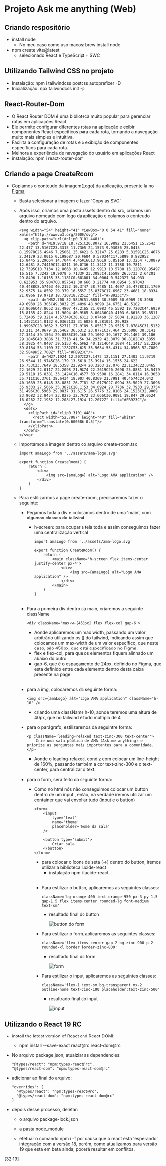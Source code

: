 # Projeto Ask me anything (Web)

## Criando respositório
- install node
  - No meu caso como uso macos: brew install node
- npm create vite@latest
  - selecionado React e TypeScript + SWC


## Utilizando Tailwind CSS no projeto
- Instalação: npm i tailwindcss postcss autoprefixer -D
- Inicialização: npx tailwindcss init -p

## React-Router-Dom
- O React Router DOM é uma biblioteca muito popular para gerenciar rotas em aplicações React.
- Ele permite configurar diferentes rotas na aplicação e exibir componentes React específicos para cada rota, tornando a navegação muito mais simples e intuitiva.
- Facilita a configuração de rotas e a exibição de componentes específicos para cada rota.
- Melhora a experiência de navegação do usuário em aplicações React
- instalação: npm i react-router-dom

## Criando a page CreateRoom
- Copiamos o conteudo da imagem(Logo) da aplicação, presente la no [Figma](https://www.figma.com/design/Nur3rccAt0G0J1vUUua1B1/AMA---Ask-me-anything-(Community)?node-id=3101-447&t=o9v08JVvIzl6OoAx-0)
  - Basta selecionar a imagem e fazer 'Copy as SVG'
  - Após isso, criamos uma pasta assets dentro do src, criamos um arquivo nomeado com logo da aplicação e colamos o conteudo dentro do arquivo.
      >
        <svg width="54" height="41" viewBox="0 0 54 41" fill="none" xmlns="http://www.w3.org/2000/svg">
          <g clip-path="url(#clip0_3101_448)">
            <path d="M19.9718 18.7251C20.8072 16.9892 21.6451 15.2543 22.477 13.5167C23.3315 11.7305 24.1573 9.93036 25.0413 8.15978C25.4946 7.25061 25.6821 6.32147 25.6283 5.31591C25.4676 2.34179 23.0015 0.198687 20.0604 0.570344C17.5899 0.882952 15.8445 2.29664 14.7044 4.45016C13.9619 5.85169 13.3254 7.30879 12.6481 8.74419C12.0211 10.0736 11.3412 11.3788 10.7811 12.7395C10.7134 12.8663 10.6405 12.9913 10.5788 13.1207C8.95497 16.516 7.3242 19.9078 5.71339 23.3083C4.16598 26.5733 2.64201 29.8496 1.10155 33.1181C0.683001 34.0064 0.542327 34.933 0.623953 35.9047C0.857541 38.666 3.21774 40.6954 5.97043 40.4488C8.57463 40.2152 10.3747 38.7485 11.4697 36.4778C13.1769 32.9375 14.8502 29.379 16.5557 25.8378C17.6967 23.4681 18.8334 21.0966 19.9718 18.726V18.7251Z" fill="#FB923C"/>
            <path d="M52.708 32.5849C51.6851 30.5009 50.6969 28.3986 49.6939 26.305C49.3032 25.4896 48.9098 24.6751 48.5182 23.8606C47.8652 22.4807 47.2165 21.0983 46.5592 19.7202C44.6939 15.8135 42.8244 11.9094 40.9565 8.00436C40.4103 6.8616 39.8511 5.72405 39.3214 4.57348C38.6311 3.07469 37.5804 1.91283 36.1207 1.14521C34.0132 0.0363133 31.6026 0.381051 29.938 1.99967C28.3662 3.52711 27.9789 5.85517 28.9515 7.87845C31.5132 13.211 34.0679 18.5462 36.6312 23.8771C37.464 25.6086 38.3141 27.3314 39.1564 29.0585C39.166 29.1002 39.1677 29.1462 39.186 29.1845C40.3886 31.7313 41.56 34.2939 42.8079 36.8182C43.5859 38.3925 44.8407 39.5153 46.5062 40.1214C49.3084 41.1417 52.2269 39.8184 53.1109 37.1282C53.625 35.5634 53.4314 34.0568 52.7089 32.5849H52.708Z" fill="#FB923C"/>
            <path d="M27.1924 12.2072C27.1472 12.1151 27.1403 11.9719 26.9544 11.9745C26.179 13.5618 25.3914 15.1535 24.622 16.753C23.7649 18.5358 22.9244 20.3263 22.076 22.1134C22.0465 22.1629 22.0117 22.2098 21.9874 22.2619C20.2698 25.8881 18.5479 29.5118 16.8381 33.1424C16.4577 33.9508 16.2841 34.8114 16.3058 35.711C16.3761 38.6434 18.903 40.8369 21.7981 40.4574C24.042 40.1639 25.6145 38.8831 26.7781 37.0179C27.0994 36.5029 27.3096 35.9333 27.5666 35.3871C28.1753 34.0924 28.7736 32.7933 29.3754 31.496C30.5963 29.0837 31.6175 26.5776 32.8106 24.1523C32.9009 23.9682 32.8454 23.8275 32.7672 23.666C30.9081 19.847 29.0524 16.0262 27.1932 12.208L27.1924 12.2072Z" fill="#FB923C"/>
          </g>
          <defs>
            <clipPath id="clip0_3101_448">
              <rect width="52.7987" height="40" fill="white" transform="translate(0.600586 0.5)"/>
            </clipPath>
          </defs>
        </svg>

  - Importamos a imagem dentro do arquivo create-room.tsx
      >
        import amaLogo from '../assets/ama-logo.svg'

        export function CreateRoom() {
            return (
                <div>
                    <img src={amaLogo} alt="Logo AMA application" />
                </div>
            )
        }

  - Para estilizarmos a page create-room, precisaremos fazer o seguinte:
    - Pegamos toda a div e colocamos dentro de uma 'main', com algumas classes do tailwind
      - h-screen: para ocupar a tela toda e assim conseguimos fazer uma centralização vertical

          >
            import amaLogo from '../assets/ama-logo.svg'

            export function CreateRoom() {
                return (
                    <main className='h-screen flex items-center justify-center px-4'>
                        <div>
                            <img src={amaLogo} alt="Logo AMA application" />
                        </div>
                    </main>
                )
            }

    <br />

    - Para a primeira div dentro da main, criaremos a seguinte className
        >
          <div className='max-w-[450px] flex flex-col gap-6'>

      - Aonde aplicaremos um max width, passando um valor arbitrário utilizando os [] do tailwind, indicando assim que colocamos um max-width de um valor específico, que neste caso, são 450px, que está específicado no Figma.
      - flex e flex-col, para que os elementos fiquem alinhado um abaixo do outro
      - gap-6, que é o espaçamento de 24px, definido no Figma, que esta definido entre cada elemento dentro desta caixa presente na page.
  
    <br />

    - para a img, colocaremos da seguinte forma:
      >
          <img src={amaLogo} alt="Logo AMA application" className='h-10' />

      - criando uma className h-10, aonde teremos uma altura de 40px, que no tailwind é tudo múltiplo de 4
    
    - para o parágrafo, estilizaremos da seguintre forma:
        >
          <p className='leading-relaxed text-zinc-300 text-center'>
              Crie uma sala pública de AMA (Ask me anything) e priorize as perguntas mais importantes para a comunidade.
          </p>

      - Aonde o leading-relaxed, condiz com colocar um line-height de 160%, passando também a cor text-zinc-300 e o text-center, para centralizar o text.

    <br />

    - para o form, será feito da seguinte forma:
      - Como no html nós não conseguimos colocar um button dentro de um input , então, na verdade iremos utilizar um container que vai envoltar tudo (input e o button)
      
          >
            <form>
                <input
                    type="text"
                    name='theme'
                    placeholder='Nome da sala'
                />

                <button type='submit'>
                    Criar sala
                </button>
            </form>

          - para colocar o ícone de seta (->) dentro do button, iremos utilizar a biblioteca lucide-react
            - instalação npm i lucide-react
        
        <br />

        - Para estilizar o button, aplicaremos as seguintes classes:
            >
              className='bg-orange-400 text-orange-950 px-3 py-1.5 gap-1.5 flex items-center rounded-lg font-medium text-sm'
          
          - resultado final do button
          
            ![button do form](./src/assets/button_form.png)

        - Para estilizar o form, aplicaremos as seguintes classes:
            >
              className='flex items-center gap-2 bg-zinc-900 p-2 rounded-xl border border-zinc-800'

          - resultado final do form
          
            ![form](./src/assets/form.png)
          
        - Para estilizar o input, aplicaremos as seguintes classes:
            >
              className='flex-1 text-sm bg-transparent mx-2 outline-none text-zinc-100 placeholder:text-zinc-500'

          - resultrado final do input
          
            ![input](./src/assets/input.png)

## Utilizando o React 19 RC

- install the latest version of React and React DOMl: 
  - npm install --save-exact react@rc react-dom@rc

- No arquivo package.json, atualziar as dependencies:
    > 
      "@types/react": "npm:types-react@rc",
      "@types/react-dom": "npm:types-react-dom@rc"

- adicionar ao final do arquivo:
    >
      "overrides": {
        "@types/react": "npm:types-react@rc",
        "@types/react-dom": "npm:types-react-dom@rc"
      }

- depois desse processo, deletar:
  - o arquivo package-lock.json
  - a pasta node_module
  
  - efetuar o comando npm i -f por causa que o react esta 'esperando' integração com a versão 18, porém, como atualizamos para versão 19 que esta em beta ainda, poderá resultar em conflitos.

[32:19]